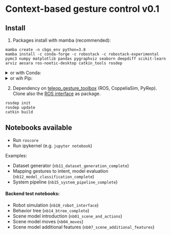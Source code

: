 # Context-based gesture control v0.1

## Install

1) Packages install with mamba (recommended):
```
mamba create -n cbgo_env python=3.8
mamba install -c conda-forge -c robostack -c robostack-experimental pymc3 numpy matplotlib pandas pygraphviz seaborn deepdiff scikit-learn arviz aesara ros-noetic-desktop catkin_tools rosdep
```

<details>
<summary>or with Conda:</summary>
<code>conda create -n robot_env python=3.8</code>

<code>conda install -c conda-forge -c robostack -c robostack-experimental pymc3 numpy matplotlib pandas pygraphviz seaborn deepdiff scikit-learn arviz aesara ros-noetic-desktop catkin_tools rosdep</code>
</details>

<details>
<summary>or wih Pip:</summary>

<code>pip install pymc3 numpy matplotlib pandas graphviz seaborn deepdiff scikit-learn arviz aesara</code>

Install ROS noetic manually. Use python version 3.8.
</details>

2) Dependency on [teleop_gesture_toolbox](https://github.com/imitrob/teleop_gesture_toolbox) (ROS, CoppeliaSim, PyRep). Clone also the [ROS interface](https://github.com/imitrob/coppelia_sim_ros_interface) as package.
```
rosdep init
rosdep update
catkin build
```

## Notebooks available

- Run `roscore`
- Run ipykernel (e.g. `jupyter notebook`)

Examples:

- Dataset generator (`nb11_dataset_generation_complete`)
- Mapping gestures to intent, model evaluation (`nb12_model_classification_complete`)
- System pipeline (`nb15_system_pipeline_complete`)

#### Backend test notebooks:

- Robot simulation (`nb10_robot_interface`)
- Behavior tree (`nb14_btree_complete`)
- Scene model introduction (`nb01_scene_and_actions`)
- Scene model moves (`nb04_moves`)
- Scene model additional features (`nb07_scene_additional_features`)
